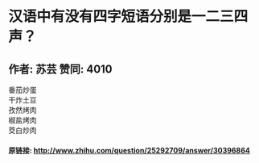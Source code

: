 # 汉语中有没有四字短语分别是一二三四声？
## 作者: 苏芸  赞同: 4010
番茄炒蛋  
干炸土豆  
孜然烤肉  
椒盐烤肉  
茭白炒肉

#### 原链接: http://www.zhihu.com/question/25292709/answer/30396864